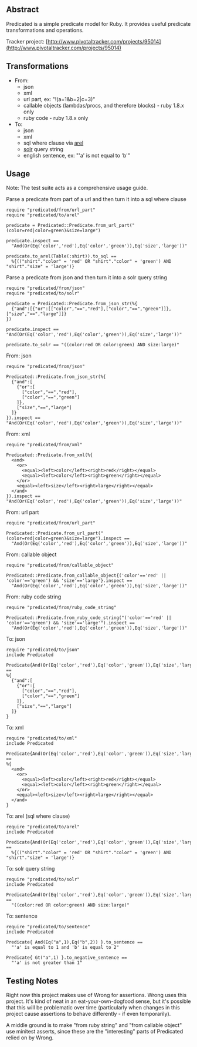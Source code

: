 ## Abstract ##

Predicated is a simple predicate model for Ruby.  It provides useful predicate transformations and operations.

Tracker project:
[http://www.pivotaltracker.com/projects/95014](http://www.pivotaltracker.com/projects/95014)

## Transformations ##

- From:
  - json
  - xml
  - url part, ex: "!(a=1&b=2|c=3)"
  - callable objects (lambdas/procs, and therefore blocks) - ruby 1.8.x only
  - ruby code - ruby 1.8.x only
- To:
  - json
  - xml
  - sql where clause via [arel](http://github.com/rails/arel)
  - [solr](http://lucene.apache.org/solr/) query string
  - english sentence, ex: "'a' is not equal to 'b'"

## Usage ##

Note: The test suite acts as a comprehensive usage guide.


Parse a predicate from part of a url and then turn it into a sql where clause
    
    require "predicated/from/url_part"
    require "predicated/to/arel"
        
    predicate = Predicated::Predicate.from_url_part("(color=red|color=green)&size=large")
    
    predicate.inspect == 
      "And(Or(Eq('color','red'),Eq('color','green')),Eq('size','large'))" 
    
    predicate.to_arel(Table(:shirt)).to_sql == 
      %{(("shirt"."color" = 'red' OR "shirt"."color" = 'green') AND "shirt"."size" = 'large')} 
  

Parse a predicate from json and then turn it into a solr query string
    
    require "predicated/from/json"
    require "predicated/to/solr"
        
    predicate = Predicated::Predicate.from_json_str(%{
      {"and":[{"or":[["color","==","red"],["color","==","green"]]},["size","==","large"]]}
    })
        
    predicate.inspect == "And(Or(Eq('color','red'),Eq('color','green')),Eq('size','large'))" 
        
    predicate.to_solr == "((color:red OR color:green) AND size:large)" 

  
From: json
    
    require "predicated/from/json"
        
    Predicated::Predicate.from_json_str(%{
      {"and":[
        {"or":[
          ["color","==","red"],
          ["color","==","green"]
        ]},
        ["size","==","large"]
      ]}
    }).inspect == "And(Or(Eq('color','red'),Eq('color','green')),Eq('size','large'))" 


From: xml
    
    require "predicated/from/xml"
        
    Predicated::Predicate.from_xml(%{
      <and>
        <or>
          <equal><left>color</left><right>red</right></equal>
          <equal><left>color</left><right>green</right></equal>
        </or>
        <equal><left>size</left><right>large</right></equal>
      </and>
    }).inspect == "And(Or(Eq('color','red'),Eq('color','green')),Eq('size','large'))" 


From: url part
    
    require "predicated/from/url_part"
        
    Predicated::Predicate.from_url_part("(color=red|color=green)&size=large").inspect ==
      "And(Or(Eq('color','red'),Eq('color','green')),Eq('size','large'))" 


From: callable object
    
    require "predicated/from/callable_object"
        
    Predicated::Predicate.from_callable_object{('color'=='red' || 'color'=='green') && 'size'=='large'}.inspect ==
      "And(Or(Eq('color','red'),Eq('color','green')),Eq('size','large'))" 


From: ruby code string
      
    require "predicated/from/ruby_code_string"
            
    Predicated::Predicate.from_ruby_code_string("('color'=='red' || 'color'=='green') && 'size'=='large'").inspect ==
      "And(Or(Eq('color','red'),Eq('color','green')),Eq('size','large'))" 
  
  
To: json
      
    require "predicated/to/json"
    include Predicated
            
    Predicate{And(Or(Eq('color','red'),Eq('color','green')),Eq('size','large'))}.to_json_str ==
    %{
      {"and":[
        {"or":[
          ["color","==","red"],
          ["color","==","green"]
        ]},
        ["size","==","large"]
      ]}
    }
  
  
To: xml
      
    require "predicated/to/xml"
    include Predicated
            
    Predicate{And(Or(Eq('color','red'),Eq('color','green')),Eq('size','large'))}.to_xml ==
    %{
      <and>
        <or>
          <equal><left>color</left><right>red</right></equal>
          <equal><left>color</left><right>green</right></equal>
        </or>
        <equal><left>size</left><right>large</right></equal>
      </and>      
    }
  
  
To: arel (sql where clause)
      
    require "predicated/to/arel"
    include Predicated
            
    Predicate{And(Or(Eq('color','red'),Eq('color','green')),Eq('size','large'))}.to_arel(Table(:shirt)).to_sql ==
      %{(("shirt"."color" = 'red' OR "shirt"."color" = 'green') AND "shirt"."size" = 'large')}
  
  
To: solr query string
      
    require "predicated/to/solr"
    include Predicated
            
    Predicate{And(Or(Eq('color','red'),Eq('color','green')),Eq('size','large'))}.to_solr ==
      "((color:red OR color:green) AND size:large)"
  
  
To: sentence
      
    require "predicated/to/sentence"
    include Predicated
        
    Predicate{ And(Eq("a",1),Eq("b",2)) }.to_sentence == 
      "'a' is equal to 1 and 'b' is equal to 2"
    
    Predicate{ Gt("a",1) }.to_negative_sentence == 
      "'a' is not greater than 1" 


## Testing Notes ##

Right now this project makes use of Wrong for assertions.  Wrong uses this project.  It's kind of neat in an eat-your-own-dogfood sense, but it's possible that this will be problematic over time (particularly when changes in this project cause assertions to behave differently - if even temporarily).

A middle ground is to make "from ruby string" and "from callable object" use minitest asserts, since these are the "interesting" parts of Predicated relied on by Wrong.